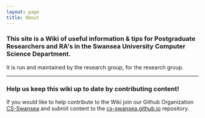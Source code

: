```yaml
---
layout: page
title: About
---
```


### This site is a Wiki of useful information & tips for Postgraduate Researchers and RA's in the Swansea University Computer Science Department. 

It is run and maintained by the research group, for the research group. 

---

### Help us keep this wiki up to date by contributing content!

If you would like to help contribute to the Wiki join our Github Organization [CS-Swansea](https://github.com/CS-Swansea) and submit content to the [cs-swansea.github.io](https://github.com/CS-Swansea/cs-swansea.github.io) repository.

